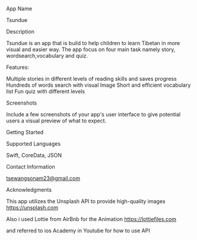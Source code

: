 App Name

Tsundue

Description

Tsundue is an app that is build to help children to learn Tibetan in more visual and easier way. The app focus on four main task namely story, wordsearch,vocabulary and quiz. 

Features:

Multiple stories in different levels of reading skills and saves progress
Hundreds of words search with visual Image
Short and efficient vocabulary list
Fun quiz with different levels


Screenshots

Include a few screenshots of your app's user interface to give potential users a visual preview of what to expect.



Getting Started


Supported Languages

Swift, CoreData, JSON



Contact Information

tsewangsonam23@gmail.com

Acknowledgments

This app utilizes the Unsplash API to provide high-quality images
https://unsplash.com

Also i used Lottie from AirBnb for the Animation
https://lottiefiles.com

and referred to ios Academy in Youtube for how to use API



